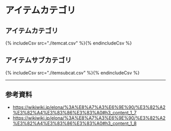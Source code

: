 # アイテムカテゴリ
## アイテムカテゴリ
{% includeCsv src="./itemcat.csv" %}{% endincludeCsv %}

## アイテムサブカテゴリ
{% includeCsv src="./itemsubcat.csv" %}{% endincludeCsv %}

---

## 参考資料
* https://wikiwiki.jp/elona/%3A%E8%A7%A3%E6%9E%90/%E3%82%A2%E3%82%A4%E3%83%86%E3%83%A0#h3_content_1_7
* https://wikiwiki.jp/elona/%3A%E8%A7%A3%E6%9E%90/%E3%82%A2%E3%82%A4%E3%83%86%E3%83%A0#h3_content_1_8
